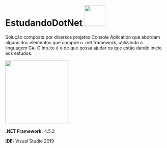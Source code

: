 # EstudandoDotNet <img src="https://msdnshared.blob.core.windows.net/media/2017/03/vs-for-mac-logo-caption2.png" height="65">

Solução composta por diversos projetos Console Aplication que abordam alguns dos elementos que compõe o .net framework, utilizando a linguagem C#. O intuíto é o de que possa ajudar os que estão dando início aos estudos.

<img src="https://media.giphy.com/media/xTiTnrSUiMcPD9QXSM/giphy.gif" height="200">

**.NET Framework:** 4.5.2

**IDE:** Visual Studio 2019
